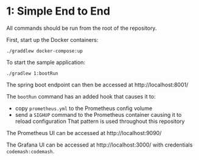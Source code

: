 # 1: Simple End to End

All commands should be run from the root of the repository.

First, start up the Docker containers:

`./graddlew docker-compose:up`

To start the sample application:

`./gradlew 1:bootRun`

The spring boot endpoint can then be accessed at http://localhost:8001/

The `bootRun` command has an added hook that causes it to:
* copy `prometheus.yml` to the Prometheus config volume
* send a `SIGHUP` command to the Prometheus container causing it to reload configuration
That pattern is used throughout this repository

The Prometheus UI can be accessed at http://localhost:9090/

The Grafana UI can be accessed at http://localhost:3000/ with credentials `codemash:codemash`.
